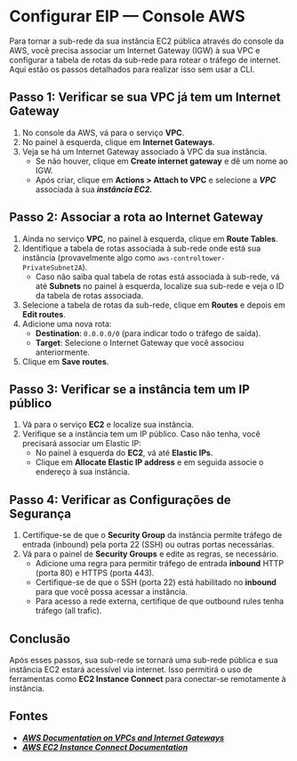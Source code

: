 # Configurar EIP — Console AWS

Para tornar a sub-rede da sua instância EC2 pública através do console da AWS, você precisa associar um Internet Gateway (IGW) à sua VPC e configurar a tabela de rotas da sub-rede para rotear o tráfego de internet. Aqui estão os passos detalhados para realizar isso sem usar a CLI.

## Passo 1: Verificar se sua VPC já tem um Internet Gateway

1. No console da AWS, vá para o serviço **VPC**.
2. No painel à esquerda, clique em **Internet Gateways**.
3. Veja se há um Internet Gateway associado à VPC da sua instância.
   - Se não houver, clique em **Create internet gateway** e dê um nome ao IGW.
   - Após criar, clique em **Actions > Attach to VPC** e selecione a ***VPC*** associada à sua ***instância EC2.***

## Passo 2: Associar a rota ao Internet Gateway

1. Ainda no serviço **VPC**, no painel à esquerda, clique em **Route Tables**.
2. Identifique a tabela de rotas associada à sub-rede onde está sua instância (provavelmente algo como `aws-controltower-PrivateSubnet2A`).
   - Caso não saiba qual tabela de rotas está associada à sub-rede, vá até **Subnets** no painel à esquerda, localize sua sub-rede e veja o ID da tabela de rotas associada.
3. Selecione a tabela de rotas da sub-rede, clique em **Routes** e depois em **Edit routes**.
4. Adicione uma nova rota:
   - **Destination**: `0.0.0.0/0` (para indicar todo o tráfego de saída).
   - **Target**: Selecione o Internet Gateway que você associou anteriormente.
5. Clique em **Save routes**.

## Passo 3: Verificar se a instância tem um IP público

1. Vá para o serviço **EC2** e localize sua instância.
2. Verifique se a instância tem um IP público. Caso não tenha, você precisará associar um Elastic IP:
   - No painel à esquerda do **EC2**, vá até **Elastic IPs**.
   - Clique em **Allocate Elastic IP address** e em seguida associe o endereço à sua instância.

## Passo 4: Verificar as Configurações de Segurança

1. Certifique-se de que o **Security Group** da instância permite tráfego de entrada (inbound) pela porta 22 (SSH) ou outras portas necessárias.
2. Vá para o painel de **Security Groups** e edite as regras, se necessário.
   - Adicione uma regra para permitir tráfego de entrada **inbound** HTTP (porta 80) e HTTPS (porta 443).
   - Certifique-se de que o SSH (porta 22) está habilitado no **inbound** para que você possa acessar a instância.
   - Para acesso a rede externa, certifique de que outbound rules tenha tráfego (all trafic).

## Conclusão

Após esses passos, sua sub-rede se tornará uma sub-rede pública e sua instância EC2 estará acessível via internet. Isso permitirá o uso de ferramentas como **EC2 Instance Connect** para conectar-se remotamente à instância.

## Fontes

- ***[AWS Documentation on VPCs and Internet Gateways](https://aws.amazon.com/documentation/vpc/)***
- ***[AWS EC2 Instance Connect Documentation](https://docs.aws.amazon.com/ec2-instance-connect/)***
